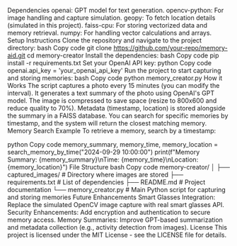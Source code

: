 Dependencies
openai: GPT model for text generation.
opencv-python: For image handling and capture simulation.
geopy: To fetch location details (simulated in this project).
faiss-cpu: For storing vectorized data and memory retrieval.
numpy: For handling vector calculations and arrays.
Setup Instructions
Clone the repository and navigate to the project directory:
bash
Copy code
git clone https://github.com/your-repo/memory-aid.git
cd memory-creator
Install the dependencies:
bash
Copy code
pip install -r requirements.txt
Set your OpenAI API key:
python
Copy code
openai.api_key = 'your_openai_api_key'
Run the project to start capturing and storing memories:
bash
Copy code
python memory_creator.py
How it Works
The script captures a photo every 15 minutes (you can modify the interval).
It generates a text summary of the photo using OpenAI's GPT model.
The image is compressed to save space (resize to 800x600 and reduce quality to 70%).
Metadata (timestamp, location) is stored alongside the summary in a FAISS database.
You can search for specific memories by timestamp, and the system will return the closest matching memory.
Memory Search Example
To retrieve a memory, search by a timestamp:

python
Copy code
memory_summary, memory_time, memory_location = search_memory_by_time("2024-09-29 10:00:00")
print(f"Memory Summary: {memory_summary}\nTime: {memory_time}\nLocation: {memory_location}")
File Structure
bash
Copy code
memory-creator/
│
├── captured_images/        # Directory where images are stored
├── requirements.txt        # List of dependencies
├── README.md               # Project documentation
└── memory_creator.py       # Main Python script for capturing and storing memories
Future Enhancements
Smart Glasses Integration: Replace the simulated OpenCV image capture with real smart glasses API.
Security Enhancements: Add encryption and authentication to secure memory access.
Memory Summaries: Improve GPT-based summarization and metadata collection (e.g., activity detection from images).
License
This project is licensed under the MIT License - see the LICENSE file for details.
